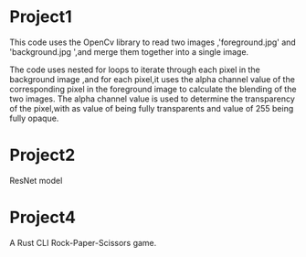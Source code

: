 Project1
===================================================
This code uses the OpenCv library to read two images ,'foreground.jpg' and 'background.jpg ',and merge them together into a single image.


The code uses nested for loops to iterate through each pixel in the background image ,and for each pixel,it uses the alpha channel value of the corresponding pixel in the foreground image to calculate the blending of the two images. The alpha channel value is used to determine the transparency of the pixel,with as value of being fully transparents and value of 255 being fully opaque.

Project2
========================================
ResNet model 

Project4
=========================
A Rust CLI Rock-Paper-Scissors game.

